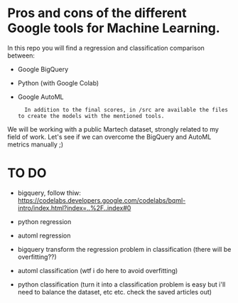 # Pros and cons of the different Google tools for Machine Learning.
 
In this repo you will find a regression and classification comparison between:

- Google BigQuery
- Python (with Google Colab)
- Google AutoML

        In addition to the final scores, in /src are available the files to create the models with the mentioned tools. 


We will be working with a public Martech dataset, strongly related to my field of work. Let's see if we can overcome the BigQuery and AutoML metrics manually ;)

# TO DO

- bigquery, follow thiw: https://codelabs.developers.google.com/codelabs/bqml-intro/index.html?index=..%2F..index#0

- python regression
- automl regression

- bigquery transform the regression problem in classification (there will be overfitting??)
- automl classification (wtf i do here to avoid overfitting)
- python classification (turn it into a classification problem is easy but i'll need to balance the dataset, etc etc. check the saved articles out)
